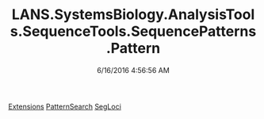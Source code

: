 ﻿---
title: LANS.SystemsBiology.AnalysisTools.SequenceTools.SequencePatterns.Pattern
date: 6/16/2016 4:56:56 AM
---

[Extensions](T-LANS.SystemsBiology.AnalysisTools.SequenceTools.SequencePatterns.Pattern.Extensions.html)
[PatternSearch](T-LANS.SystemsBiology.AnalysisTools.SequenceTools.SequencePatterns.Pattern.PatternSearch.html)
[SegLoci](T-LANS.SystemsBiology.AnalysisTools.SequenceTools.SequencePatterns.Pattern.SegLoci.html)
